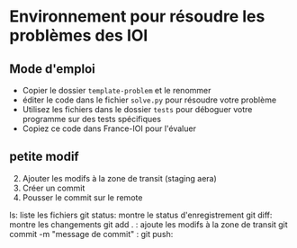 # Environnement pour résoudre les problèmes des IOI

## Mode d'emploi

- Copier le dossier `template-problem` et le renommer
- éditer le code dans le fichier `solve.py` pour résoudre votre problème
- Utilisez les fichiers dans le dossier `tests` pour déboguer votre programme sur des tests spécifiques
- Copiez ce code dans France-IOI pour l'évaluer


## petite modif

2. Ajouter les modifs à la zone de transit (staging aera)
1. Créer un commit
3. Pousser le commit sur le remote


ls: liste les fichiers
git status: montre le status d'enregistrement
git diff: montre les changements
git add . : ajoute les modifs à la zone de transit
git commit -m "message de commit" :
git push: 